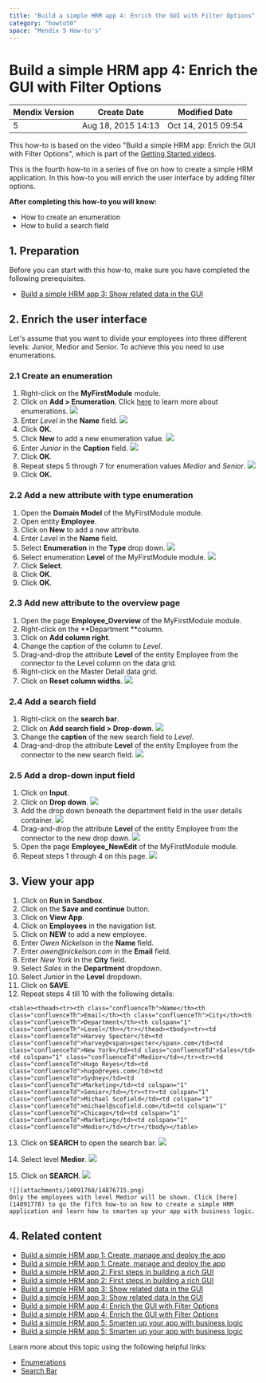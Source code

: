 ```yaml
---
title: "Build a simple HRM app 4: Enrich the GUI with Filter Options"
category: "howto50"
space: "Mendix 5 How-to's"
---
```

# Build a simple HRM app 4: Enrich the GUI with Filter Options 

<table><thead><tr><th class="confluenceTh">Mendix Version</th><th class="confluenceTh">Create Date</th><th colspan="1" class="confluenceTh">Modified Date</th></tr></thead><tbody><tr><td class="confluenceTd">5</td><td class="confluenceTd">Aug 18, 2015 14:13</td><td colspan="1" class="confluenceTd">Oct 14, 2015 09:54</td></tr></tbody></table>

This how-to is based on the video "Build a simple HRM app: Enrich the GUI with Filter Options", which is part of the [Getting Started videos](http://gettingstarted.mendixcloud.com/link/courses/gettingstarted).

This is the fourth how-to in a series of five on how to create a simple HRM application. In this how-to you will enrich the user interface by adding filter options.

**After completing this how-to you will know:**

*   How to create an enumeration
*   How to build a search field

## 1. Preparation

Before you can start with this how-to, make sure you have completed the following prerequisites.

*   [Build a simple HRM app 3: Show related data in the GUI](14091713)

## 2\. Enrich the user interface

Let's assume that you want to divide your employees into three different levels: Junior, Medior and Senior. To achieve this you need to use enumerations.

### 2.1 Create an enumeration

1.  Right-click on the **MyFirstModule** module.
2.  Click on **Add > Enumeration**. Click [here](/refguide5/Enumerations) to learn more about enumerations.
    ![](attachments/14091768/14876695.png) 
3.  Enter _Level_ in the **Name** field.
    ![](attachments/14091768/14876696.png) 
4.  Click **OK**.
5.  Click **New** to add a new enumeration value.
    ![](attachments/14091768/14876702.png)
6.  Enter _Junior_ in the **Caption** field.
    ![](attachments/14091768/14876698.png) 
7.  Click **OK**.
8.  Repeat steps 5 through 7 for enumeration values _Medior_ and _Senior_.
    ![](attachments/14091768/14876699.png)
9.  Click **OK.**

### 2.2 Add a new attribute with type enumeration

1.  Open the **Domain Model** of the MyFirstModule module.
2.  Open entity **Employee**. 
3.  Click on **New** to add a new attribute.
4.  Enter _Level_ in the **Name** field.
5.  Select **Enumeration** in the **Type** drop down.
    ![](attachments/14091768/14876703.png) 
6.  Select enumeration **Level** of the MyFirstModule module.
    ![](attachments/14091768/14876704.png)
7.  Click **Select**.
8.  Click **OK**.
9.  Click **OK**.

### 2.3 Add new attribute to the overview page

1.  Open the page **Employee_Overview** of the MyFirstModule module.
2.  Right-click on the **Department **column.
3.  Click on **Add column right**.
4.  Change the caption of the column to _Level_.
5.  Drag-and-drop the attribute **Level** of the entity Employee from the connector to the Level column on the data grid.
6.  Right-click on the Master Detail data grid.
7.  Click on **Reset column widths**.
    ![](attachments/14091768/14876705.png)

### 2.4 Add a search field 

1.  Right-click on the **search bar**.
2.  Click on **Add search field > Drop-down**.
    ![](attachments/14091768/14876706.png) 
3.  Change the **caption** of the new search field to _Level_.
4.  Drag-and-drop the attribute **Level** of the entity Employee from the connector to the new search field.
    ![](attachments/14091768/14876707.png) 

### 2.5 Add a drop-down input field

1.  Click on **Input**.
2.  Click on **Drop down**.
    ![](attachments/14091768/14876708.png) 
3.  Add the drop down beneath the department field in the user details container.
    ![](attachments/14091768/14876709.png) 
4.  Drag-and-drop the attribute **Level** of the entity Employee from the connector to the new drop down.
    ![](attachments/14091768/14876710.png) 
5.  Open the page **Employee_NewEdit** of the MyFirstModule module.
6.  Repeat steps 1 through 4 on this page.
    ![](attachments/14091768/14876711.png) 

## 3\. View your app

1.  Click on **Run in Sandbox**.
2.  Click on the **Save and continue** button.
3.  Click on **View App**.
4.  Click on **Employees** in the navigation list.
5.  Click on **NEW** to add a new employee.
6.  Enter _Owen Nickelson_ in the **Name** field.
7.  Enter _owen@nickelson.com_ in the **Email** field.
8.  Enter _New York_ in the **City** field.
9.  Select _Sales_ in the **Department** dropdown.
10.  Select _Junior_ in the **Level** dropdown.
11.  Click on **SAVE**.
12.  Repeat steps 4 till 10 with the following details:

    <table><thead><tr><th class="confluenceTh">Name</th><th class="confluenceTh">Email</th><th class="confluenceTh">City</th><th class="confluenceTh">Department</th><th colspan="1" class="confluenceTh">Level</th></tr></thead><tbody><tr><td class="confluenceTd">Harvey Specter</td><td class="confluenceTd">harvey@<span>specter</span>.com</td><td class="confluenceTd">New York</td><td class="confluenceTd">Sales</td><td colspan="1" class="confluenceTd">Medior</td></tr><tr><td class="confluenceTd">Hugo Reyes</td><td class="confluenceTd">hugo@reyes.com</td><td class="confluenceTd">Sydney</td><td class="confluenceTd">Marketing</td><td colspan="1" class="confluenceTd">Senior</td></tr><tr><td colspan="1" class="confluenceTd">Michael Scofield</td><td colspan="1" class="confluenceTd">michael@scofield.com</td><td colspan="1" class="confluenceTd">Chicago</td><td colspan="1" class="confluenceTd">Marketing</td><td colspan="1" class="confluenceTd">Medior</td></tr></tbody></table>
13.  Click on **SEARCH** to open the search bar.
    ![](attachments/14091768/14876712.png) 

14.  Select level **Medior**.
    ![](attachments/14091768/14876713.png)
15.  Click on **SEARCH**.
    ![](attachments/14091768/14876714.png)

    ![](attachments/14091768/14876715.png)
    Only the employees with level Medior will be shown. Click [here](14091778) to go the fifth how-to on how to create a simple HRM application and learn how to smarten up your app with business logic.

## 4\. Related content

*   [Build a simple HRM app 1: Create, manage and deploy the app](/howto50/Build+a+simple+HRM+app+1%3A+Create%2C+manage+and+deploy+the+app)
*   [Build a simple HRM app 1: Create, manage and deploy the app](/howto6/Build+a+simple+HRM+app+1%3A+Create%2C+manage+and+deploy+the+app)
*   [Build a simple HRM app 2: First steps in building a rich GUI](/howto50/Build+a+simple+HRM+app+2%3A+First+steps+in+building+a+rich+GUI)
*   [Build a simple HRM app 2: First steps in building a rich GUI](/howto6/Build+a+simple+HRM+app+2%3A+First+steps+in+building+a+rich+GUI)
*   [Build a simple HRM app 3: Show related data in the GUI](/howto50/Build+a+simple+HRM+app+3%3A+Show+related+data+in+the+GUI)
*   [Build a simple HRM app 3: Show related data in the GUI](/howto6/Build+a+simple+HRM+app+3%3A+Show+related+data+in+the+GUI)
*   [Build a simple HRM app 4: Enrich the GUI with Filter Options](/howto50/Build+a+simple+HRM+app+4%3A+Enrich+the+GUI+with+Filter+Options)
*   [Build a simple HRM app 4: Enrich the GUI with Filter Options](/howto6/Build+a+simple+HRM+app+4%3A+Enrich+the+GUI+with+Filter+Options)
*   [Build a simple HRM app 5: Smarten up your app with business logic](/howto50/Build+a+simple+HRM+app+5%3A+Smarten+up+your+app+with+business+logic)
*   [Build a simple HRM app 5: Smarten up your app with business logic](/howto6/Build+a+simple+HRM+app+5%3A+Smarten+up+your+app+with+business+logic)



Learn more about this topic using the following helpful links:

*   [Enumerations](/refguide5/Enumerations)
*   [Search Bar](/refguide5/Search+Bar)